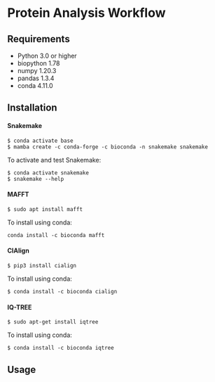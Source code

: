 # Protein Analysis Workflow
## Requirements
- Python 3.0 or higher
- biopython 1.78
- numpy 1.20.3
- pandas 1.3.4
- conda 4.11.0
## Installation
#### Snakemake
```
$ conda activate base
$ mamba create -c conda-forge -c bioconda -n snakemake snakemake
```
To activate and test Snakemake:
```
$ conda activate snakemake
$ snakemake --help
```
#### MAFFT
```
$ sudo apt install mafft
```
To install using conda:
```
conda install -c bioconda mafft
```
#### CIAlign
```
$ pip3 install cialign
```
To install using conda:
```
$ conda install -c bioconda cialign
```
#### IQ-TREE
```
$ sudo apt-get install iqtree
```
To install using conda:
```
$ conda install -c bioconda iqtree
```
## Usage
